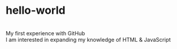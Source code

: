 # hello-world
<br>My first experience with GitHub
<br>I am interested in expanding my knowledge of HTML & JavaScript
